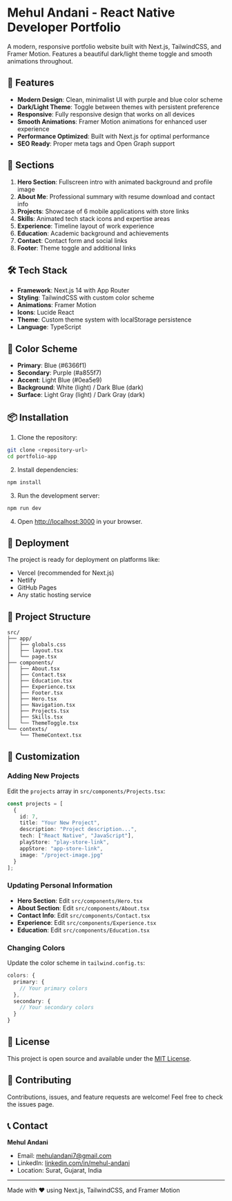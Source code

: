 # Mehul Andani - React Native Developer Portfolio

A modern, responsive portfolio website built with Next.js, TailwindCSS, and Framer Motion. Features a beautiful dark/light theme toggle and smooth animations throughout.

## 🚀 Features

- **Modern Design**: Clean, minimalist UI with purple and blue color scheme
- **Dark/Light Theme**: Toggle between themes with persistent preference
- **Responsive**: Fully responsive design that works on all devices
- **Smooth Animations**: Framer Motion animations for enhanced user experience
- **Performance Optimized**: Built with Next.js for optimal performance
- **SEO Ready**: Proper meta tags and Open Graph support

## 📱 Sections

1. **Hero Section**: Fullscreen intro with animated background and profile image
2. **About Me**: Professional summary with resume download and contact info
3. **Projects**: Showcase of 6 mobile applications with store links
4. **Skills**: Animated tech stack icons and expertise areas
5. **Experience**: Timeline layout of work experience
6. **Education**: Academic background and achievements
7. **Contact**: Contact form and social links
8. **Footer**: Theme toggle and additional links

## 🛠️ Tech Stack

- **Framework**: Next.js 14 with App Router
- **Styling**: TailwindCSS with custom color scheme
- **Animations**: Framer Motion
- **Icons**: Lucide React
- **Theme**: Custom theme system with localStorage persistence
- **Language**: TypeScript

## 🎨 Color Scheme

- **Primary**: Blue (#6366f1)
- **Secondary**: Purple (#a855f7)
- **Accent**: Light Blue (#0ea5e9)
- **Background**: White (light) / Dark Blue (dark)
- **Surface**: Light Gray (light) / Dark Gray (dark)

## 📦 Installation

1. Clone the repository:
```bash
git clone <repository-url>
cd portfolio-app
```

2. Install dependencies:
```bash
npm install
```

3. Run the development server:
```bash
npm run dev
```

4. Open [http://localhost:3000](http://localhost:3000) in your browser.

## 🚀 Deployment

The project is ready for deployment on platforms like:
- Vercel (recommended for Next.js)
- Netlify
- GitHub Pages
- Any static hosting service

## 📁 Project Structure

```
src/
├── app/
│   ├── globals.css
│   ├── layout.tsx
│   └── page.tsx
├── components/
│   ├── About.tsx
│   ├── Contact.tsx
│   ├── Education.tsx
│   ├── Experience.tsx
│   ├── Footer.tsx
│   ├── Hero.tsx
│   ├── Navigation.tsx
│   ├── Projects.tsx
│   ├── Skills.tsx
│   └── ThemeToggle.tsx
└── contexts/
    └── ThemeContext.tsx
```

## 🎯 Customization

### Adding New Projects
Edit the `projects` array in `src/components/Projects.tsx`:

```typescript
const projects = [
  {
    id: 7,
    title: "Your New Project",
    description: "Project description...",
    tech: ["React Native", "JavaScript"],
    playStore: "play-store-link",
    appStore: "app-store-link",
    image: "/project-image.jpg"
  }
];
```

### Updating Personal Information
- **Hero Section**: Edit `src/components/Hero.tsx`
- **About Section**: Edit `src/components/About.tsx`
- **Contact Info**: Edit `src/components/Contact.tsx`
- **Experience**: Edit `src/components/Experience.tsx`
- **Education**: Edit `src/components/Education.tsx`

### Changing Colors
Update the color scheme in `tailwind.config.ts`:

```typescript
colors: {
  primary: {
    // Your primary colors
  },
  secondary: {
    // Your secondary colors
  }
}
```

## 📄 License

This project is open source and available under the [MIT License](LICENSE).

## 🤝 Contributing

Contributions, issues, and feature requests are welcome! Feel free to check the issues page.

## 📞 Contact

**Mehul Andani**
- Email: mehulandani7@gmail.com
- LinkedIn: [linkedin.com/in/mehul-andani](https://www.linkedin.com/in/mehul-andani/)
- Location: Surat, Gujarat, India

---

Made with ❤️ using Next.js, TailwindCSS, and Framer Motion